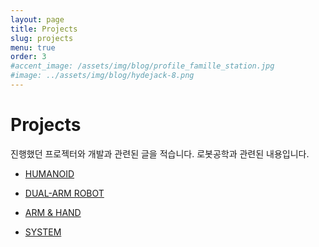 ```yaml
---
layout: page
title: Projects
slug: projects
menu: true
order: 3
#accent_image: /assets/img/blog/profile_famille_station.jpg
#image: ../assets/img/blog/hydejack-8.png
---
```


# Projects
진행했던 프로젝터와 개발과 관련된 글을 적습니다. 로봇공학과 관련된 내용입니다.

* [HUMANOID][humanoid]

* [DUAL-ARM ROBOT][dualarm]

* [ARM & HAND][armhand]

* [SYSTEM][system]


[humanoid]: ../_featured_tags/humanoid.md
[dualarm]: ../_featured_tags/dualarm.md
[armhand]: ../_featured_tags/armhand.md
[system]: ../_featured_tags/system.md